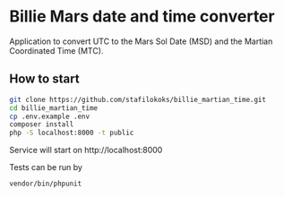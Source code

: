 # Billie Mars date and time converter
Application to convert UTC to the Mars Sol Date (MSD) and the Martian Coordinated Time (MTC).

## How to start
```bash
git clone https://github.com/stafilokoks/billie_martian_time.git
cd billie_martian_time
cp .env.example .env
composer install
php -S localhost:8000 -t public
```
Service will start on http://localhost:8000

Tests can be run by
```bash
vendor/bin/phpunit
```


